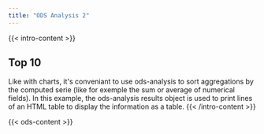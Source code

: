 ```yaml
---
title: "ODS Analysis 2"
---
```


{{< intro-content >}}
## Top 10

Like with charts, it's conveniant to use ods-analysis to sort aggregations by the computed serie (like for exemple the sum or average of numerical fields). In this example, the ods-analysis results object is used to print lines of an HTML table to display the information as a table.
{{< /intro-content >}}

{{< ods-content >}}